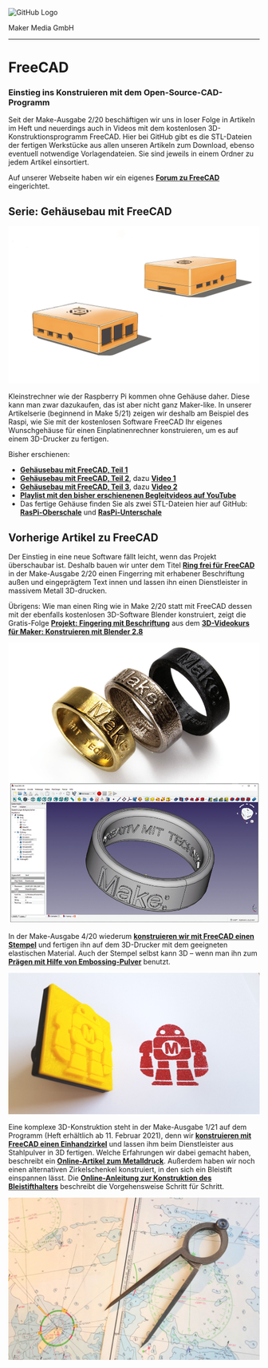 ![GitHub Logo](http://www.heise.de/make/icons/make_logo.png)

Maker Media GmbH

***

# FreeCAD

### Einstieg ins Konstruieren mit dem Open-Source-CAD-Programm

Seit der Make-Ausgabe 2/20 beschäftigen wir uns in loser Folge in Artikeln im Heft und neuerdings auch in Videos mit dem kostenlosen 3D-Konstruktionsprogramm FreeCAD. Hier bei GitHub gibt es die STL-Dateien der fertigen Werkstücke aus allen unseren Artikeln zum Download, ebenso eventuell notwendige Vorlagendateien. Sie sind jeweils in einem Ordner zu jedem Artikel einsortiert. 

Auf unserer Webseite haben wir ein eigenes **[Forum zu FreeCAD](https://www.heise.de/forum/Make/Themen-Hilfe/Software-und-Firmware/FreeCAD/forum-453453/)** eingerichtet.

## Serie: Gehäusebau mit FreeCAD

![Picture](https://github.com/MakeMagazinDE/FreeCAD/blob/master/Gehaeuse.png)

Kleinstrechner wie der Raspberry Pi kommen ohne Gehäuse daher. Diese kann man zwar dazukaufen, das ist aber nicht ganz Maker-like. In unserer Artikelserie (beginnend in Make 5/21) zeigen wir deshalb am Beispiel des Raspi, wie Sie mit der kostenlosen Software FreeCAD Ihr eigenes Wunschgehäuse für einen Einplatinenrechner konstruieren, um es auf einem 3D-Drucker zu fertigen. 

Bisher erschienen: 
* **[Gehäusebau mit FreeCAD, Teil 1](https://www.heise.de/select/make/2021/5/2034509123965342495)**
* **[Gehäusebau mit FreeCAD, Teil 2](https://www.heise.de/select/make/2021/6/2034509150125674729)**, dazu **[Video 1](https://youtu.be/klrXuglH5ps)** 
* **[Gehäusebau mit FreeCAD, Teil 3](https://www.heise.de/select/make/2022/1/2135511223731904172)**, dazu **[Video 2](https://youtu.be/mTOtj-k5WJk)**
* **[Playlist mit den bisher erschienenen Begleitvideos auf YouTube](https://www.youtube.com/watch?v=mTOtj-k5WJk&list=PLYRmZVixLwIYZBN-rt_pRGcsrzphuYtCA)**
* Das fertige Gehäuse finden Sie als zwei STL-Dateien hier auf GitHub: **[RasPi-Oberschale](./RasPi-Oberschale.stl)** und **[RasPi-Unterschale](./RasPi-Unterschale.stl)**

## Vorherige Artikel zu FreeCAD

Der Einstieg in eine neue Software fällt leicht, wenn das Projekt überschaubar ist. Deshalb bauen wir unter dem Titel **[Ring frei für FreeCAD](https://www.heise.de/select/make/2020/2/1587484648302541)** in der Make-Ausgabe 2/20 einen Fingerring mit erhabener Beschriftung außen und eingeprägtem Text innen und lassen ihn einen Dienstleister in massivem Metall 3D-drucken.

Übrigens: Wie man einen Ring wie in Make 2/20 statt mit FreeCAD dessen mit der ebenfalls kostenlosen 3D-Software Blender konstruiert, zeigt die Gratis-Folge **[Projekt: Fingering mit Beschriftung](https://heise.de/-4699385)** aus dem **[3D-Videokurs für Maker: Konstruieren mit Blender 2.8](https://heise.de/-4577160)**

![Picture](https://github.com/MakeMagazinDE/FreeCAD/blob/master/Ringe.jpg)

In der Make-Ausgabe 4/20 wiederum **[konstruieren wir mit FreeCAD einen Stempel](https://www.heise.de/select/make/2020/4/2014805251380948921)** und fertigen ihn auf dem 3D-Drucker mit dem geeigneten elastischen Material. Auch der Stempel selbst kann 3D – wenn man ihn zum **[Prägen mit Hilfe von Embossing-Pulver](https://heise.de/-4855497)** benutzt.

![Picture](https://github.com/MakeMagazinDE/FreeCAD/blob/master/Stempel.jpg)

Eine komplexe 3D-Konstruktion steht in der Make-Ausgabe 1/21 auf dem Programm (Heft erhältlich ab 11. Februar 2021), denn wir **[konstruieren mit FreeCAD einen Einhandzirkel](https://www.heise.de/select/make/2021/1/2020410113429465287)** und lassen ihm beim Dienstleister aus Stahlpulver in 3D fertigen. Welche Erfahrungen wir dabei gemacht haben, beschreibt ein **[Online-Artikel zum Metalldruck](https://heise.de/-5043598)**. Außerdem haben wir noch einen alternativen Zirkelschenkel konstruiert, in den sich ein Bleistift einspannen lässt. Die **[Online-Anleitung zur Konstruktion des Bleistifthalters](https://heise.de/-5043572)** beschreibt die Vorgehensweise Schritt für Schritt.

![Picture](https://github.com/MakeMagazinDE/FreeCAD/blob/master/Zirkel.jpg)




